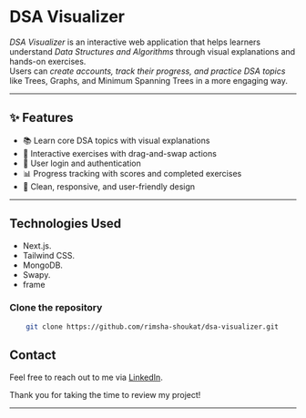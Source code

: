# DSA Visualizer  

*DSA Visualizer* is an interactive web application that helps learners understand *Data Structures and Algorithms* through visual explanations and hands-on exercises.  
Users can *create accounts, track their progress, and practice DSA topics* like Trees, Graphs, and Minimum Spanning Trees in a more engaging way.  

---

## ✨ Features  
- 📚 Learn core DSA topics with visual explanations  
- 📝 Interactive exercises with drag-and-swap actions  
- 👤 User login and authentication  
- 📊 Progress tracking with scores and completed exercises  
- 🎨 Clean, responsive, and user-friendly design  

---

## Technologies Used
- Next.js.
- Tailwind CSS.
- MongoDB.
- Swapy.
- frame
### Clone the repository  
```bash
    git clone https://github.com/rimsha-shoukat/dsa-visualizer.git
```

## Contact

Feel free to reach out to me via [LinkedIn](https://www.linkedin.com/in/rimsha-shoukat).

Thank you for taking the time to review my project!

---